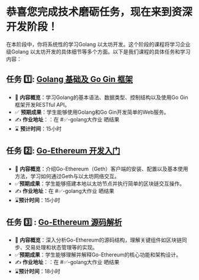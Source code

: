 # 恭喜您完成技术磨砺任务，现在来到资深开发阶段！

在本阶段中，你将系统性的学习Golang 以太坊开发。这个阶段的课程将学习企业级Golang 以太坊开发的具体细节等多个方面。以下是我们课程的具体任务和学习内容：

## 任务 :one:: [Golang 基础及 Go Gin 框架](https://github.com/OrientationTask/Golang/blob/main/1.Golang%20%26%26%20Gin/Golang%20%26%26%20Gin.md)
- :book: **内容概览**：学习Golang的基本语法、数据类型、控制结构以及使用Go Gin框架开发RESTful API。
- :white_check_mark: **预期成果**：学生能够使用Golang和Go Gin开发简单的Web服务。
- :writing_hand: **作业地址**：：在 #✅-golang大作业 晒结果
- :hourglass: **预计时间**：15小时

## 任务 :two:: [Go-Ethereum 开发入门](https://github.com/OrientationTask/Golang/tree/main/2.Go%E4%BB%A5%E5%A4%AA%E5%9D%8A%E5%BC%80%E5%8F%91)
- :book: **内容概览**：介绍Go-Ethereum（Geth）客户端的安装、配置以及基本使用方法，学习如何通过Geth与以太坊网络交互。
- :white_check_mark:**预期成果**：学生能够搭建本地以太坊节点并执行简单的区块链交互操作。
- :writing_hand: **作业地址**：在 #✅-golang大作业 晒结果
- :hourglass:**预计时间**：15小时

## 任务 :three: : [Go-Ethereum 源码解析](https://github.com/OrientationTask/Golang/tree/main/3.Go-ethereum%E6%BA%90%E7%A0%81%E8%A7%A3%E6%9E%90)
- :book: **内容概览**：深入分析Go-Ethereum的源码结构，理解关键组件如区块链同步、交易处理和状态管理等的实现。
- :white_check_mark:**预期成果**：学生能够理解并解释Go-Ethereum的核心功能和架构设计。
- :writing_hand: **作业地址**：：在 #✅-golang大作业 晒结果
- :hourglass:**预计时间**：18小时
